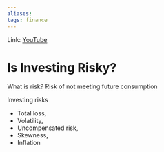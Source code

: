 ```yaml
---
aliases:
tags: finance
---
```

Link: [YouTube](https://www.youtube.com/watch?v=thNrIsU88y8)

# Is Investing Risky?
What is risk?
Risk of not meeting future consumption

Investing risks
* Total loss,
* Volatility,
* Uncompensated risk,
* Skewness,
* Inflation